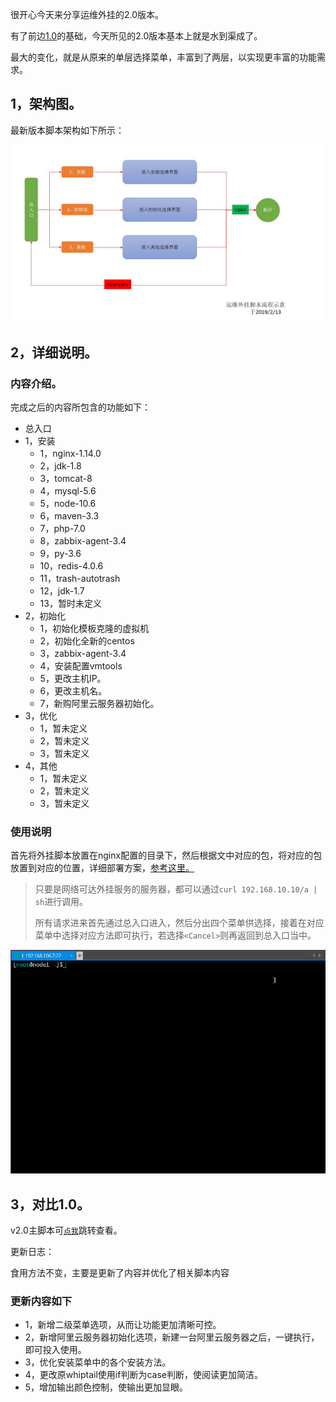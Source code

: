 很开心今天来分享运维外挂的2.0版本。

有了前边[1.0](https://github.com/eryajf/shellabout/blob/master/yunweiwaigua.sh "1.0")的基础，今天所见的2.0版本基本上就是水到渠成了。

最大的变化，就是从原来的单层选择菜单，丰富到了两层，以实现更丰富的功能需求。

## 1，架构图。

最新版本脚本架构如下所示：

![运维外挂2.0版本架构草图](https://raw.githubusercontent.com/eryajf/t/master/img20190517103350.jpg "运维外挂2.0版本架构草图")



## 2，详细说明。

### 内容介绍。

完成之后的内容所包含的功能如下：

- 总入口
 - 1，安装
   - 1，nginx-1.14.0
   - 2，jdk-1.8
   - 3，tomcat-8
   - 4，mysql-5.6
   - 5，node-10.6
   - 6，maven-3.3
   - 7，php-7.0
   - 8，zabbix-agent-3.4
   - 9，py-3.6
   - 10，redis-4.0.6
   - 11，trash-autotrash
   - 12，jdk-1.7
   - 13，暂时未定义
 - 2，初始化
   - 1，初始化模板克隆的虚拟机
   - 2，初始化全新的centos
   - 3，zabbix-agent-3.4
   - 4，安装配置vmtools
   - 5，更改主机IP。
   - 6，更改主机名。
   - 7，新购阿里云服务器初始化。
 - 3，优化
   - 1，暂未定义
   - 2，暂未定义
   - 3，暂未定义
 - 4，其他
   - 1，暂未定义
   - 2，暂未定义
   - 3，暂未定义

### 使用说明

首先将外挂脚本放置在nginx配置的目录下，然后根据文中对应的包，将对应的包放置到对应的位置，详细部署方案，[参考这里。](http://www.eryajf.net/1395.html "参考这里。")

> 只要是网络可达外挂服务的服务器，都可以通过`curl 192.168.10.10/a | sh`进行调用。
>
> 所有请求进来首先通过总入口进入，然后分出四个菜单供选择，接着在对应菜单中选择对应方法即可执行，若选择`<Cancel>`则再返回到总入口当中。

![](https://raw.githubusercontent.com/eryajf/t/master/img/GIF.gif)


## 3，对比1.0。

v2.0主脚本可[`点我`](https://github.com/eryajf/magic-of-sysuse-scripts/blob/master/a)跳转查看。

更新日志：

食用方法不变，主要是更新了内容并优化了相关脚本内容

### 更新内容如下
- 1，新增二级菜单选项，从而让功能更加清晰可控。
- 2，新增阿里云服务器初始化选项，新建一台阿里云服务器之后，一键执行，即可投入使用。
- 3，优化安装菜单中的各个安装方法。
- 4，更改原whiptail使用if判断为case判断，使阅读更加简洁。
- 5，增加输出颜色控制，使输出更加显眼。
